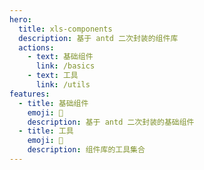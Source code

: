 ```yaml
---
hero:
  title: xls-components
  description: 基于 antd 二次封装的组件库
  actions:
    - text: 基础组件
      link: /basics
    - text: 工具
      link: /utils
features:
  - title: 基础组件
    emoji: 🌈
    description: 基于 antd 二次封装的基础组件
  - title: 工具
    emoji: 🚀
    description: 组件库的工具集合
---
```


